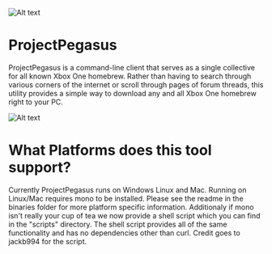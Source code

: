 ![Alt text](  https://travis-ci.org/travis-ci/travis-web.svg?branch=master )
# ProjectPegasus
ProjectPegasus is a command-line client that serves as a single collective for
all known Xbox One homebrew. Rather than having to search through various corners
of the internet or scroll through pages of forum threads, this utility provides a
simple way to download any and all Xbox One homebrew right to your PC. 

![Alt text]( https://image.ibb.co/g3deLQ/Project_Peg_Current.jpg "ProjectPegasus")

# What Platforms does this tool support?
Currently ProjectPegasus runs on Windows Linux and Mac. Running on Linux/Mac
requires mono to be installed. Please see the readme in the binaries folder for more
platform specific information. Additionaly if mono isn't really your cup of tea we 
now provide a shell script which you can find in the "scripts" directory. The shell
script provides all of the same functionality and has no dependencies other than curl.
Credit goes to jackb994 for the script.





